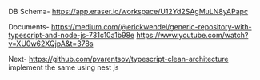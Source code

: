 DB Schema-
https://app.eraser.io/workspace/U12Yd2SAgMuLN8yAPapc


Documents-
https://medium.com/@erickwendel/generic-repository-with-typescript-and-node-js-731c10a1b98e
https://www.youtube.com/watch?v=XU0w62XQjpA&t=378s


Next-
https://github.com/pvarentsov/typescript-clean-architecture implement the same using nest js